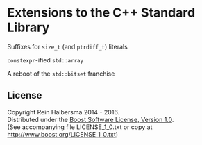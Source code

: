 Extensions to the C++ Standard Library
======================================

Suffixes for `size_t` (and `ptrdiff_t`) literals

`constexpr`-ified `std::array`

A reboot of the `std::bitset` franchise 

License
-------

Copyright Rein Halbersma 2014 - 2016.   
Distributed under the [Boost Software License, Version 1.0](http://www.boost.org/users/license.html).   
(See accompanying file LICENSE_1_0.txt or copy at http://www.boost.org/LICENSE_1_0.txt)
